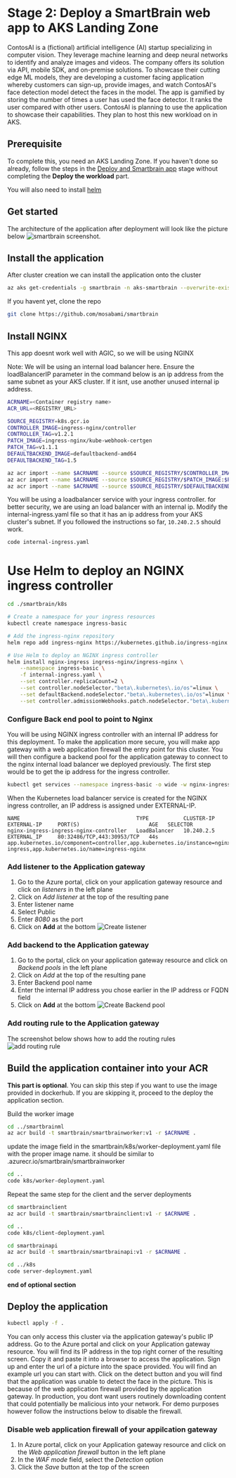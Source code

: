 # Stage 2: Deploy a SmartBrain web app to AKS Landing Zone
ContosAI is a (fictional) artificial intelligence (AI) startup specializing in computer vision. They leverage machine learning and deep neural networks to identify and analyze images and videos. The company offers its solution via API, mobile SDK, and on-premise solutions. To showcase their cutting edge ML models, they are developing a customer facing application whereby customers can sign-up, provide images, and watch ContosAI's face detection model detect the faces in the model. The app is gamified by storing the number of times a user has used the face detector. It ranks the user compared with other users. ContosAI is planning to use the application to showcase their capabilities. They plan to host this new workload on in AKS.

## Prerequisite
To complete this, you need an AKS Landing Zone. If you haven't done so already, follow the steps in the [Deploy and Smartbrain app](../simpleapp/README.md) stage without completing the **Deploy the workload** part.

You will also need to install [helm](https://helm.sh/docs/intro/install/)

## Get started

The architecture of the application after deployment will look like the picture below
![smartbrain screenshot](../media/finished-state.png).

## Install the application
After cluster creation we can install the application onto the cluster

```bash
az aks get-credentials -g smartbrain -n aks-smartbrain --overwrite-existing
```

If you havent yet, clone the repo
```bash
git clone https://github.com/mosabami/smartbrain
```
## Install NGINX
This app doesnt work well with AGIC, so we will be using NGINX

Note: We will be using an internal load balancer here. Ensure the loadBalancerIP parameter in the command below is an ip address from the same subnet as your AKS cluster. If it isnt, use another unused internal ip address. 

```bash
ACRNAME=<Container registry name>
ACR_URL=<REGISTRY_URL>
```

```bash
SOURCE_REGISTRY=k8s.gcr.io
CONTROLLER_IMAGE=ingress-nginx/controller
CONTROLLER_TAG=v1.2.1
PATCH_IMAGE=ingress-nginx/kube-webhook-certgen
PATCH_TAG=v1.1.1
DEFAULTBACKEND_IMAGE=defaultbackend-amd64
DEFAULTBACKEND_TAG=1.5

az acr import --name $ACRNAME --source $SOURCE_REGISTRY/$CONTROLLER_IMAGE:$CONTROLLER_TAG --image $CONTROLLER_IMAGE:$CONTROLLER_TAG
az acr import --name $ACRNAME --source $SOURCE_REGISTRY/$PATCH_IMAGE:$PATCH_TAG --image $PATCH_IMAGE:$PATCH_TAG
az acr import --name $ACRNAME --source $SOURCE_REGISTRY/$DEFAULTBACKEND_IMAGE:$DEFAULTBACKEND_TAG --image $DEFAULTBACKEND_IMAGE:$DEFAULTBACKEND_TAG
```

You will be using a loadbalancer service with your ingress controller. for better security, we are using an load balancer with an internal ip. Modify the internal-ingress.yaml file so that it has an ip address from your AKS cluster's subnet. If you followed the instructions so far, `10.240.2.5` should work.

```bash
code internal-ingress.yaml
```

# Use Helm to deploy an NGINX ingress controller
```bash
cd ./smartbrain/k8s
```

```bash
# Create a namespace for your ingress resources
kubectl create namespace ingress-basic

# Add the ingress-nginx repository
helm repo add ingress-nginx https://kubernetes.github.io/ingress-nginx

# Use Helm to deploy an NGINX ingress controller
helm install nginx-ingress ingress-nginx/ingress-nginx \
    --namespace ingress-basic \
    -f internal-ingress.yaml \
    --set controller.replicaCount=2 \
    --set controller.nodeSelector."beta\.kubernetes\.io/os"=linux \
    --set defaultBackend.nodeSelector."beta\.kubernetes\.io/os"=linux \
    --set controller.admissionWebhooks.patch.nodeSelector."beta\.kubernetes\.io/os"=linux 
```
<!-- Deploy the required resources to make nginx work for Azure
```bash
kubectl apply -f https://raw.githubusercontent.com/kubernetes/ingress-nginx/controller-v1.2.1/deploy/static/provider/cloud/deploy.yaml
``` -->

### Configure Back end pool to point to Nginx

You will be using NGINX ingress controller with an internal IP address for this deployment. To make the application more secure, you will make app gateway with a web application firewall the entry point for this cluster. You will then configure a backend pool for the application gateway to connect to the nginx internal load balancer we deployed previously. The first step would be to get the ip address for the ingress controller.

```bash
kubectl get services --namespace ingress-basic -o wide -w nginx-ingress-ingress-nginx-controller
```
When the Kubernetes load balancer service is created for the NGINX ingress controller, an IP address is assigned under EXTERNAL-IP.

```output
NAME                                     TYPE           CLUSTER-IP    EXTERNAL-IP     PORT(S)                      AGE   SELECTOR
nginx-ingress-ingress-nginx-controller   LoadBalancer   10.240.2.5   EXTERNAL_IP     80:32486/TCP,443:30953/TCP   44s   app.kubernetes.io/component=controller,app.kubernetes.io/instance=nginx-ingress,app.kubernetes.io/name=ingress-nginx
```

### Add listener to the Application gateway

1. Go to the Azure portal, click on your application gateway resource and click on *listeners* in the left plane
1. Click on *Add listener* at the top of the resulting pane
1. Enter listener name
1. Select Public
1. Enter *8080* as the port
1. Click on **Add** at the bottom
![Create listener](../media/creating-listener.png)

### Add backend  to the Application gateway

1. Go to the portal, click on your application gateway resource and click on *Backend pools* in the left plane
1. Click on *Add* at the top of the resulting pane
1. Enter Backend pool name
1. Enter the internal IP address you chose earlier in the IP address or FQDN field
1. Click on **Add** at the bottom
![Create Backend pool](../media/creating-backend-pools.png)

### Add routing rule to the Application gateway
The screenshot below shows how to add the routing rules
![add routing rule](../media/create-routing-rules-backend.png)

## Build the application container into your ACR
**This part is optional**. You can skip this step if you want to use the image provided in dockerhub. If you are skipping it, proceed to the deploy the application section.

Build the worker image
```bash
cd ../smartbrainml
az acr build -t smartbrain/smartbrainworker:v1 -r $ACRNAME .
```
update the image field in the smartbrain/k8s/worker-deployment.yaml file with the proper image name. it should be similar to <acrName>.azurecr.io/smartbrain/smartbrainworker

```bash
cd ..
code k8s/worker-deployment.yaml
```

Repeat the same step for the client and the server deployments 
```bash
cd smartbrainclient
az acr build -t smartbrain/smartbrainclient:v1 -r $ACRNAME .
```

``` bash
cd ..
code k8s/client-deployment.yaml
```

```bash
cd smartbrainapi
az acr build -t smartbrain/smartbrainapi:v1 -r $ACRNAME .
```

``` bash
cd ../k8s
code server-deployment.yaml
```

**end of optional section**

## Deploy the application

```bash
kubectl apply -f .
```

You can only access this cluster via the application gateway's public IP address. Go to the Azure portal and click on your Application gateway resource. You will find its IP address in the top right corner of the resulting screen. Copy it and paste it into a browser to access the application. Sign up and enter the url of a picture into the space provided. You will find an example url you can start with. Click on the detect button and you will find that the application was unable to detect the face in the picture. This is because of the web application firewall provided by the application gateway. In production, you dont want users routinely downloading content that could potentially be malicious into your network. For demo purposes however follow the instructions below to disable the firewall.

### Disable web application firewall of your appilcation gateway
1. In Azure portal, click on your Application gateway resource and click on the *Web application firewall* button in the left plane
1. In the *WAF mode* field, select the *Detection* option
1. Click the *Save* button at the top of the screen


